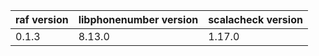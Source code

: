 | raf version | libphonenumber version | scalacheck version |
|-------------|------------------------|--------------------|
| 0.1.3       | 8.13.0                 | 1.17.0             |